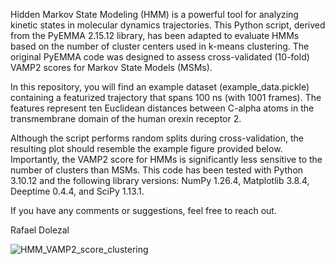 Hidden Markov State Modeling (HMM) is a powerful tool for analyzing kinetic states in molecular dynamics trajectories. This Python script, derived from the PyEMMA 2.15.12 library, has been adapted to evaluate HMMs based on the number of cluster centers used in k-means clustering. The original PyEMMA code was designed to assess cross-validated (10-fold) VAMP2 scores for Markov State Models (MSMs).

In this repository, you will find an example dataset (example_data.pickle) containing a featurized trajectory that spans 100 ns (with 1001 frames). The features represent ten Euclidean distances between C-alpha atoms in the transmembrane domain of the human orexin receptor 2.

Although the script performs random splits during cross-validation, the resulting plot should resemble the example figure provided below. Importantly, the VAMP2 score for HMMs is significantly less sensitive to the number of clusters than MSMs.
This code has been tested with Python 3.10.12 and the following library versions: NumPy 1.26.4, Matplotlib 3.8.4, Deeptime 0.4.4, and SciPy 1.13.1.

If you have any comments or suggestions, feel free to reach out.

Rafael Dolezal

![HMM_VAMP2_score_clustering](https://github.com/user-attachments/assets/e8193bcf-e8c8-4a6b-9562-208ad8085176)
